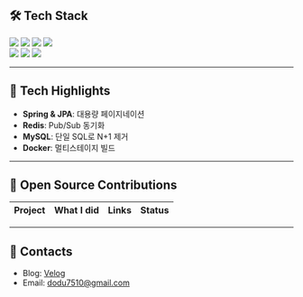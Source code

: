 
<!-- 배지형 Tech Stack -->
<h2> 🛠 Tech Stack </h2>
<p align="left">
  <img src="https://img.shields.io/badge/Java-17+-red?logo=openjdk&logoColor=white" />
  <img src="https://img.shields.io/badge/Spring%20Boot-3.x-6DB33F?logo=springboot&logoColor=white" />
  <img src="https://img.shields.io/badge/Spring%20Data%20JPA-59666C?logo=spring&logoColor=white" />
  <img src="https://img.shields.io/badge/Hibernate-59666C?logo=hibernate&logoColor=white" />
  <br/>
  <img src="https://img.shields.io/badge/MySQL-4479A1?logo=mysql&logoColor=white" />
  <img src="https://img.shields.io/badge/Redis-DC382D?logo=redis&logoColor=white" />
  <img src="https://img.shields.io/badge/Docker-2496ED?logo=docker&logoColor=white" />
</p>

<!-- 한 줄 소개
<p align="center">
  대규모 트래픽과 캐시 일관성에 관심이 많고, <b>성능/운영</b>을 개선하는 걸 좋아합니다.  
  L1(Caffeine) + L2(Redis) 캐시, Pub/Sub, Graceful Shutdown, 지표(Micrometer/Prometheus)까지.
</p>
 -->
---

<h2> 🚀 Tech Highlights </h2>

- **Spring & JPA**: 대용량 페이지네이션
- **Redis**: Pub/Sub 동기화
- **MySQL**: 단일 SQL로 N+1 제거
- **Docker**: 멀티스테이지 빌드

---

<h2> 🧩 Open Source Contributions </h2>

| Project | What I did | Links | Status |
|---|---|---|---|

---
<h2>💼 Contacts</h2>

- Blog: [Velog](https://velog.io/@dodudong/posts)
- Email: dodu7510@gmail.com
